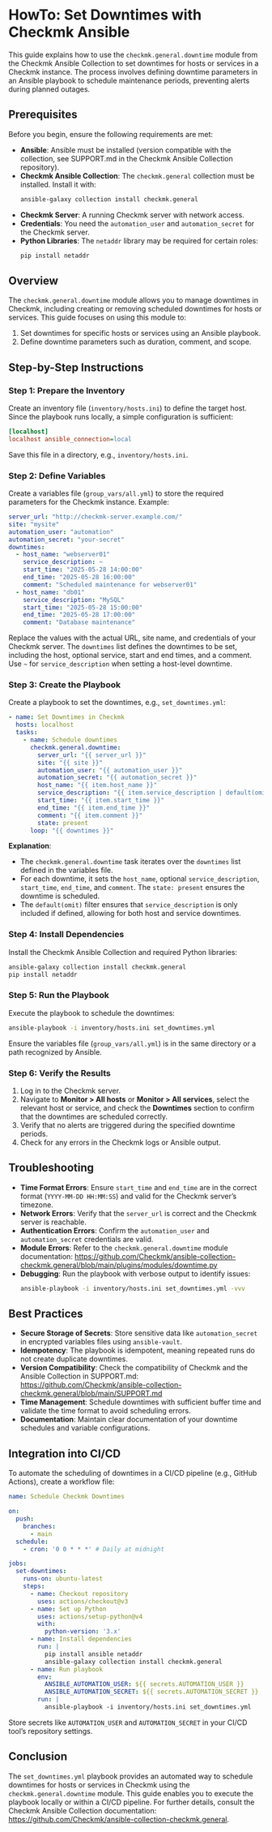# HowTo: Set Downtimes with Checkmk Ansible

This guide explains how to use the `checkmk.general.downtime` module from the Checkmk Ansible Collection to set downtimes for hosts or services in a Checkmk instance. The process involves defining downtime parameters in an Ansible playbook to schedule maintenance periods, preventing alerts during planned outages.

## Prerequisites
Before you begin, ensure the following requirements are met:
- **Ansible**: Ansible must be installed (version compatible with the collection, see SUPPORT.md in the Checkmk Ansible Collection repository).
- **Checkmk Ansible Collection**: The `checkmk.general` collection must be installed. Install it with:
  ```bash
  ansible-galaxy collection install checkmk.general
  ```
- **Checkmk Server**: A running Checkmk server with network access.
- **Credentials**: You need the `automation_user` and `automation_secret` for the Checkmk server.
- **Python Libraries**: The `netaddr` library may be required for certain roles:
  ```bash
  pip install netaddr
  ```

## Overview
The `checkmk.general.downtime` module allows you to manage downtimes in Checkmk, including creating or removing scheduled downtimes for hosts or services. This guide focuses on using this module to:
1. Set downtimes for specific hosts or services using an Ansible playbook.
2. Define downtime parameters such as duration, comment, and scope.

## Step-by-Step Instructions

### Step 1: Prepare the Inventory
Create an inventory file (`inventory/hosts.ini`) to define the target host. Since the playbook runs locally, a simple configuration is sufficient:

```ini
[localhost]
localhost ansible_connection=local
```

Save this file in a directory, e.g., `inventory/hosts.ini`.

### Step 2: Define Variables
Create a variables file (`group_vars/all.yml`) to store the required parameters for the Checkmk instance. Example:

```yaml
server_url: "http://checkmk-server.example.com/"
site: "mysite"
automation_user: "automation"
automation_secret: "your-secret"
downtimes:
  - host_name: "webserver01"
    service_description: ~
    start_time: "2025-05-28 14:00:00"
    end_time: "2025-05-28 16:00:00"
    comment: "Scheduled maintenance for webserver01"
  - host_name: "db01"
    service_description: "MySQL"
    start_time: "2025-05-28 15:00:00"
    end_time: "2025-05-28 17:00:00"
    comment: "Database maintenance"
```

Replace the values with the actual URL, site name, and credentials of your Checkmk server. The `downtimes` list defines the downtimes to be set, including the host, optional service, start and end times, and a comment. Use `~` for `service_description` when setting a host-level downtime.

### Step 3: Create the Playbook
Create a playbook to set the downtimes, e.g., `set_downtimes.yml`:

```yaml
- name: Set Downtimes in Checkmk
  hosts: localhost
  tasks:
    - name: Schedule downtimes
      checkmk.general.downtime:
        server_url: "{{ server_url }}"
        site: "{{ site }}"
        automation_user: "{{ automation_user }}"
        automation_secret: "{{ automation_secret }}"
        host_name: "{{ item.host_name }}"
        service_description: "{{ item.service_description | default(omit) }}"
        start_time: "{{ item.start_time }}"
        end_time: "{{ item.end_time }}"
        comment: "{{ item.comment }}"
        state: present
      loop: "{{ downtimes }}"
```

**Explanation**:
- The `checkmk.general.downtime` task iterates over the `downtimes` list defined in the variables file.
- For each downtime, it sets the `host_name`, optional `service_description`, `start_time`, `end_time`, and `comment`. The `state: present` ensures the downtime is scheduled.
- The `default(omit)` filter ensures that `service_description` is only included if defined, allowing for both host and service downtimes.

### Step 4: Install Dependencies
Install the Checkmk Ansible Collection and required Python libraries:

```bash
ansible-galaxy collection install checkmk.general
pip install netaddr
```

### Step 5: Run the Playbook
Execute the playbook to schedule the downtimes:

```bash
ansible-playbook -i inventory/hosts.ini set_downtimes.yml
```

Ensure the variables file (`group_vars/all.yml`) is in the same directory or a path recognized by Ansible.

### Step 6: Verify the Results
1. Log in to the Checkmk server.
2. Navigate to **Monitor > All hosts** or **Monitor > All services**, select the relevant host or service, and check the **Downtimes** section to confirm that the downtimes are scheduled correctly.
3. Verify that no alerts are triggered during the specified downtime periods.
4. Check for any errors in the Checkmk logs or Ansible output.

## Troubleshooting
- **Time Format Errors**: Ensure `start_time` and `end_time` are in the correct format (`YYYY-MM-DD HH:MM:SS`) and valid for the Checkmk server’s timezone.
- **Network Errors**: Verify that the `server_url` is correct and the Checkmk server is reachable.
- **Authentication Errors**: Confirm the `automation_user` and `automation_secret` credentials are valid.
- **Module Errors**: Refer to the `checkmk.general.downtime` module documentation: https://github.com/Checkmk/ansible-collection-checkmk.general/blob/main/plugins/modules/downtime.py
- **Debugging**: Run the playbook with verbose output to identify issues:
  ```bash
  ansible-playbook -i inventory/hosts.ini set_downtimes.yml -vvv
  ```

## Best Practices
- **Secure Storage of Secrets**: Store sensitive data like `automation_secret` in encrypted variables files using `ansible-vault`.
- **Idempotency**: The playbook is idempotent, meaning repeated runs do not create duplicate downtimes.
- **Version Compatibility**: Check the compatibility of Checkmk and the Ansible Collection in SUPPORT.md: https://github.com/Checkmk/ansible-collection-checkmk.general/blob/main/SUPPORT.md
- **Time Management**: Schedule downtimes with sufficient buffer time and validate the time format to avoid scheduling errors.
- **Documentation**: Maintain clear documentation of your downtime schedules and variable configurations.

## Integration into CI/CD
To automate the scheduling of downtimes in a CI/CD pipeline (e.g., GitHub Actions), create a workflow file:

```yaml
name: Schedule Checkmk Downtimes

on:
  push:
    branches:
      - main
  schedule:
    - cron: '0 0 * * *' # Daily at midnight

jobs:
  set-downtimes:
    runs-on: ubuntu-latest
    steps:
      - name: Checkout repository
        uses: actions/checkout@v3
      - name: Set up Python
        uses: actions/setup-python@v4
        with:
          python-version: '3.x'
      - name: Install dependencies
        run: |
          pip install ansible netaddr
          ansible-galaxy collection install checkmk.general
      - name: Run playbook
        env:
          ANSIBLE_AUTOMATION_USER: ${{ secrets.AUTOMATION_USER }}
          ANSIBLE_AUTOMATION_SECRET: ${{ secrets.AUTOMATION_SECRET }}
        run: |
          ansible-playbook -i inventory/hosts.ini set_downtimes.yml
```

Store secrets like `AUTOMATION_USER` and `AUTOMATION_SECRET` in your CI/CD tool’s repository settings.

## Conclusion
The `set_downtimes.yml` playbook provides an automated way to schedule downtimes for hosts or services in Checkmk using the `checkmk.general.downtime` module. This guide enables you to execute the playbook locally or within a CI/CD pipeline. For further details, consult the Checkmk Ansible Collection documentation: https://github.com/Checkmk/ansible-collection-checkmk.general.